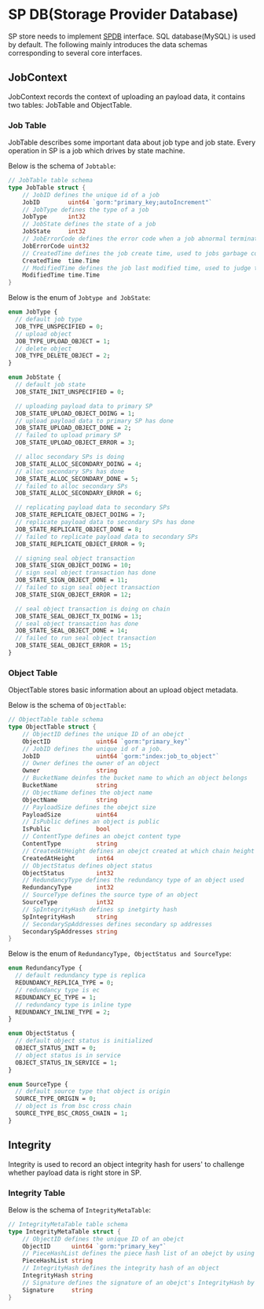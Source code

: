 # SP DB(Storage Provider Database)

SP store needs to implement [SPDB](../../store/sqldb/database.go) interface. SQL database(MySQL) is used by default.
The following mainly introduces the data schemas corresponding to several core interfaces.

## JobContext

JobContext records the context of uploading an payload data, it contains two tables: JobTable and ObjectTable.

### Job Table

JobTable describes some important data about job type and job state. Every operation in SP is a job which drives by state machine.

Below is the schema of `Jobtable`:

```go
// JobTable table schema
type JobTable struct {
    // JobID defines the unique id of a job
    JobID        uint64 `gorm:"primary_key;autoIncrement"`
    // JobType defines the type of a job
    JobType      int32
    // JobState defines the state of a job
    JobState     int32
    // JobErrorCode defines the error code when a job abnormal termination
    JobErrorCode uint32
    // CreatedTime defines the job create time, used to jobs garbage collection
    CreatedTime  time.Time
    // ModifiedTime defines the job last modified time, used to judge timeout
    ModifiedTime time.Time
}
```

Below is the enum of `Jobtype and JobState`:

```protobuf
enum JobType {
  // default job type
  JOB_TYPE_UNSPECIFIED = 0;
  // upload object
  JOB_TYPE_UPLOAD_OBJECT = 1;
  // delete object
  JOB_TYPE_DELETE_OBJECT = 2;
}

enum JobState {
  // default job state
  JOB_STATE_INIT_UNSPECIFIED = 0;

  // uploading payload data to primary SP
  JOB_STATE_UPLOAD_OBJECT_DOING = 1;
  // upload payload data to primary SP has done
  JOB_STATE_UPLOAD_OBJECT_DONE = 2;
  // failed to upload primary SP
  JOB_STATE_UPLOAD_OBJECT_ERROR = 3;

  // alloc secondary SPs is doing
  JOB_STATE_ALLOC_SECONDARY_DOING = 4;
  // alloc secondary SPs has done
  JOB_STATE_ALLOC_SECONDARY_DONE = 5;
  // failed to alloc secondary SPs
  JOB_STATE_ALLOC_SECONDARY_ERROR = 6;

  // replicating payload data to secondary SPs
  JOB_STATE_REPLICATE_OBJECT_DOING = 7;
  // replicate payload data to secondary SPs has done
  JOB_STATE_REPLICATE_OBJECT_DONE = 8;
  // failed to replicate payload data to secondary SPs
  JOB_STATE_REPLICATE_OBJECT_ERROR = 9;

  // signing seal object transaction
  JOB_STATE_SIGN_OBJECT_DOING = 10;
  // sign seal object transaction has done
  JOB_STATE_SIGN_OBJECT_DONE = 11;
  // failed to sign seal object transaction
  JOB_STATE_SIGN_OBJECT_ERROR = 12;

  // seal object transaction is doing on chain
  JOB_STATE_SEAL_OBJECT_TX_DOING = 13;
  // seal object transaction has done
  JOB_STATE_SEAL_OBJECT_DONE = 14;
  // failed to run seal object transaction
  JOB_STATE_SEAL_OBJECT_ERROR = 15;
}
```

### Object Table

ObjectTable stores basic information about an upload object metadata.

Below is the schema of `ObjectTable`:

```go
// ObjectTable table schema
type ObjectTable struct {
    // ObjectID defines the unique ID of an obejct
    ObjectID             uint64 `gorm:"primary_key"`
    // JobID defines the unique id of a job.
    JobID                uint64 `gorm:"index:job_to_object"`
    // Owner defines the owner of an object
    Owner                string
    // BucketName deinfes the bucket name to which an object belongs
    BucketName           string
    // ObjectName defines the object name
    ObjectName           string
    // PayloadSize defines the obejct size
    PayloadSize          uint64
    // IsPublic defines an object is public
    IsPublic             bool
    // ContentType defines an obejct content type
    ContentType          string
    // CreatedAtHeight defines an obejct created at which chain height 
    CreatedAtHeight      int64
    // ObjectStatus defines object status
    ObjectStatus         int32
    // RedundancyType defines the redundancy type of an object used
    RedundancyType       int32
    // SourceType defines the source type of an object
    SourceType           int32
    // SpIntegrityHash defines sp inetgirty hash
    SpIntegrityHash      string
    // SecondarySpAddresses defines secondary sp addresses
    SecondarySpAddresses string
}
```

Below is the enum of `RedundancyType, ObjectStatus and SourceType`:

```protobuf
enum RedundancyType {
  // default redundancy type is replica
  REDUNDANCY_REPLICA_TYPE = 0;
  // redundancy type is ec
  REDUNDANCY_EC_TYPE = 1;
  // redundancy type is inline type
  REDUNDANCY_INLINE_TYPE = 2;
}

enum ObjectStatus {
  // default object status is initialized
  OBJECT_STATUS_INIT = 0;
  // object status is in service
  OBJECT_STATUS_IN_SERVICE = 1;
}

enum SourceType {
  // default source type that object is origin
  SOURCE_TYPE_ORIGIN = 0;
  // object is from bsc cross chain
  SOURCE_TYPE_BSC_CROSS_CHAIN = 1;
}
```

## Integrity

Integrity is used to record an object integrity hash for users' to challenge whether payload data is right store in SP.

### Integrity Table

Below is the schema of `IntegrityMetaTable`:

```go
// IntegrityMetaTable table schema
type IntegrityMetaTable struct {
    // ObjectID defines the unique ID of an obejct
    ObjectID      uint64 `gorm:"primary_key"`
    // PieceHashList defines the piece hash list of an obejct by using sha256
    PieceHashList string
    // IntegrityHash defines the integrity hash of an object
    IntegrityHash string
    // Signature defines the signature of an obejct's IntegrityHash by using Secondary SP's private key
    Signature     string
}
```
